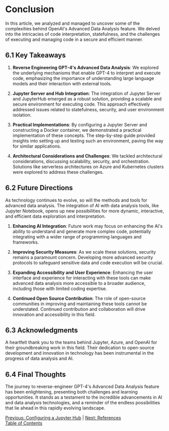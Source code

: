 # Conclusion

In this article, we analyzed and managed to uncover some of the complexities behind OpenAI's Advanced Data Analysis feature. We delved into the intricacies of code interpretation, statefulness, and the challenges of executing and managing code in a secure and efficient manner.

## 6.1 Key Takeaways

1. **Reverse Engineering GPT-4's Advanced Data Analysis**: We explored the underlying mechanisms that enable GPT-4 to interpret and execute code, emphasizing the importance of understanding large language models and their interaction with external tools.

2. **Jupyter Server and Hub Integration**: The integration of Jupyter Server and JupyterHub emerged as a robust solution, providing a scalable and secure environment for executing code. This approach effectively addressed issues related to statefulness, security, and user environment isolation.

3. **Practical Implementations**: By configuring a Jupyter Server and constructing a Docker container, we demonstrated a practical implementation of these concepts. The step-by-step guide provided insights into setting up and testing such an environment, paving the way for similar applications.

4. **Architectural Considerations and Challenges**: We tackled architectural considerations, discussing scalability, security, and orchestration. Solutions like serverless architectures on Azure and Kubernetes clusters were explored to address these challenges.

## 6.2 Future Directions

As technology continues to evolve, so will the methods and tools for advanced data analysis. The integration of AI with data analysis tools, like Jupyter Notebook, opens up new possibilities for more dynamic, interactive, and efficient data exploration and interpretation.

1. **Enhancing AI Integration**: Future work may focus on enhancing the AI's ability to understand and generate more complex code, potentially integrating with a wider range of programming languages and frameworks.

2. **Improving Security Measures**: As we scale these solutions, security remains a paramount concern. Developing more advanced security protocols to safeguard sensitive data and code execution will be crucial.

3. **Expanding Accessibility and User Experience**: Enhancing the user interface and experience for interacting with these tools can make advanced data analysis more accessible to a broader audience, including those with limited coding expertise.

4. **Continued Open Source Contribution**: The role of open-source communities in improving and maintaining these tools cannot be understated. Continued contribution and collaboration will drive innovation and accessibility in this field.

## 6.3 Acknowledgments

A heartfelt thank you to the teams behind Jupyter, Azure, and OpenAI for their groundbreaking work in this field. Their dedication to open-source development and innovation in technology has been instrumental in the progress of data analysis and AI.

## 6.4 Final Thoughts

The journey to reverse-engineer GPT-4's Advanced Data Analysis feature has been enlightening, presenting both challenges and learning opportunities. It stands as a testament to the incredible advancements in AI and data analysis technologies, and a reminder of the endless possibilities that lie ahead in this rapidly evolving landscape.

[Previous: Configuring a Jupyter Hub](./5_configuring_a_jupyter_hub.md) | [Next: References](./7_references.md)  
[Table of Contents](../README.md)
